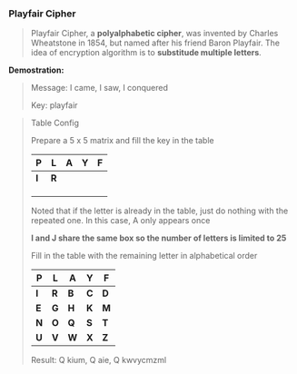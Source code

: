 ###  Playfair Cipher
>   Playfair Cipher, a **polyalphabetic cipher**, was invented by Charles Wheatstone in 1854, but named after his friend Baron Playfair. The idea of encryption algorithm is to **substitude multiple letters**.

**Demostration:**
>
>   Message: I came, I saw, I conquered
>
>   Key: playfair

>   Table Config
>
>   Prepare a 5 x 5 matrix and fill the key in the table
>
>   | P | L | A | Y | F |
>   |---|---|---|---|---|
>   | **I** | **R** |   |   |   |
>   |   |   |   |   |   |
>   |   |   |   |   |   |
>   |   |   |   |   |   |   |
>
>   Noted that if the letter is already in the table, just do nothing with the repeated one. In this case, A only appears once
>
>   **I and J share the same box so the number of letters is limited to 25**
>
>   Fill in the table with the remaining letter in alphabetical order
>
>   | P | L | A | Y | F |
>   |---|---|---|---|---|
>   | **I** | **R** | **B** | **C** | **D** |
>   | **E** | **G** | **H** | **K** | **M** |
>   | **N** | **O** | **Q** | **S** | **T** |
>   | **U** | **V** | **W** | **X** | **Z** |
>
>
>
>   Result: Q kium, Q aie, Q kwvycmzml

